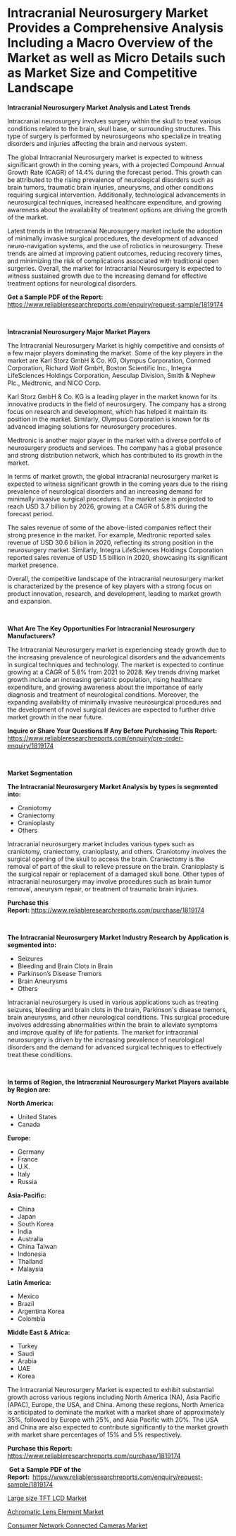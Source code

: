 <p><h1>Intracranial Neurosurgery Market Provides a Comprehensive Analysis Including a Macro Overview of the Market as well as Micro Details such as Market Size and Competitive Landscape</h1></p><p><strong>Intracranial Neurosurgery Market Analysis and Latest Trends</strong></p>
<p><p>Intracranial neurosurgery involves surgery within the skull to treat various conditions related to the brain, skull base, or surrounding structures. This type of surgery is performed by neurosurgeons who specialize in treating disorders and injuries affecting the brain and nervous system. </p><p>The global Intracranial Neurosurgery market is expected to witness significant growth in the coming years, with a projected Compound Annual Growth Rate (CAGR) of 14.4% during the forecast period. This growth can be attributed to the rising prevalence of neurological disorders such as brain tumors, traumatic brain injuries, aneurysms, and other conditions requiring surgical intervention. Additionally, technological advancements in neurosurgical techniques, increased healthcare expenditure, and growing awareness about the availability of treatment options are driving the growth of the market.</p><p>Latest trends in the Intracranial Neurosurgery market include the adoption of minimally invasive surgical procedures, the development of advanced neuro-navigation systems, and the use of robotics in neurosurgery. These trends are aimed at improving patient outcomes, reducing recovery times, and minimizing the risk of complications associated with traditional open surgeries. Overall, the market for Intracranial Neurosurgery is expected to witness sustained growth due to the increasing demand for effective treatment options for neurological disorders.</p></p>
<p><strong>Get a Sample PDF of the Report:&nbsp;</strong> <a href="https://www.reliableresearchreports.com/enquiry/request-sample/1819174">https://www.reliableresearchreports.com/enquiry/request-sample/1819174</a></p>
<p>&nbsp;</p>
<p><strong>Intracranial Neurosurgery Major Market Players</strong></p>
<p><p>The Intracranial Neurosurgery Market is highly competitive and consists of a few major players dominating the market. Some of the key players in the market are Karl Storz GmbH & Co. KG, Olympus Corporation, Conmed Corporation, Richard Wolf GmbH, Boston Scientific Inc., Integra LifeSciences Holdings Corporation, Aesculap Division, Smith & Nephew Plc., Medtronic, and NICO Corp.</p><p>Karl Storz GmbH & Co. KG is a leading player in the market known for its innovative products in the field of neurosurgery. The company has a strong focus on research and development, which has helped it maintain its position in the market. Similarly, Olympus Corporation is known for its advanced imaging solutions for neurosurgery procedures.</p><p>Medtronic is another major player in the market with a diverse portfolio of neurosurgery products and services. The company has a global presence and strong distribution network, which has contributed to its growth in the market.</p><p>In terms of market growth, the global intracranial neurosurgery market is expected to witness significant growth in the coming years due to the rising prevalence of neurological disorders and an increasing demand for minimally invasive surgical procedures. The market size is projected to reach USD 3.7 billion by 2026, growing at a CAGR of 5.8% during the forecast period.</p><p>The sales revenue of some of the above-listed companies reflect their strong presence in the market. For example, Medtronic reported sales revenue of USD 30.6 billion in 2020, reflecting its strong position in the neurosurgery market. Similarly, Integra LifeSciences Holdings Corporation reported sales revenue of USD 1.5 billion in 2020, showcasing its significant market presence.</p><p>Overall, the competitive landscape of the intracranial neurosurgery market is characterized by the presence of key players with a strong focus on product innovation, research, and development, leading to market growth and expansion.</p></p>
<p>&nbsp;</p>
<p><strong>What Are The Key Opportunities For Intracranial Neurosurgery Manufacturers?</strong></p>
<p><p>The Intracranial Neurosurgery market is experiencing steady growth due to the increasing prevalence of neurological disorders and the advancements in surgical techniques and technology. The market is expected to continue growing at a CAGR of 5.8% from 2021 to 2028. Key trends driving market growth include an increasing geriatric population, rising healthcare expenditure, and growing awareness about the importance of early diagnosis and treatment of neurological conditions. Moreover, the expanding availability of minimally invasive neurosurgical procedures and the development of novel surgical devices are expected to further drive market growth in the near future.</p></p>
<p><strong>Inquire or Share Your Questions If Any Before Purchasing This Report:</strong> <a href="https://www.reliableresearchreports.com/enquiry/pre-order-enquiry/1819174">https://www.reliableresearchreports.com/enquiry/pre-order-enquiry/1819174</a></p>
<p>&nbsp;</p>
<p><strong>Market Segmentation</strong></p>
<p><strong>The Intracranial Neurosurgery Market Analysis by types is segmented into:</strong></p>
<p><ul><li>Craniotomy</li><li>Craniectomy</li><li>Cranioplasty</li><li>Others</li></ul></p>
<p><p>Intracranial neurosurgery market includes various types such as craniotomy, craniectomy, cranioplasty, and others. Craniotomy involves the surgical opening of the skull to access the brain. Craniectomy is the removal of part of the skull to relieve pressure on the brain. Cranioplasty is the surgical repair or replacement of a damaged skull bone. Other types of intracranial neurosurgery may involve procedures such as brain tumor removal, aneurysm repair, or treatment of traumatic brain injuries.</p></p>
<p><strong>Purchase this Report:&nbsp;</strong><a href="https://www.reliableresearchreports.com/purchase/1819174">https://www.reliableresearchreports.com/purchase/1819174</a></p>
<p>&nbsp;</p>
<p><strong>The Intracranial Neurosurgery Market Industry Research by Application is segmented into:</strong></p>
<p><ul><li>Seizures</li><li>Bleeding and Brain Clots in Brain</li><li>Parkinson’s Disease Tremors</li><li>Brain Aneurysms</li><li>Others</li></ul></p>
<p><p>Intracranial neurosurgery is used in various applications such as treating seizures, bleeding and brain clots in the brain, Parkinson's disease tremors, brain aneurysms, and other neurological conditions. This surgical procedure involves addressing abnormalities within the brain to alleviate symptoms and improve quality of life for patients. The market for intracranial neurosurgery is driven by the increasing prevalence of neurological disorders and the demand for advanced surgical techniques to effectively treat these conditions.</p></p>
<p>&nbsp;</p>
<p><strong>In terms of Region, the Intracranial Neurosurgery Market Players available by Region are:</strong></p>
<p>
    <p> <strong> North America: </strong>
        <ul>
            <li>United States</li>
            <li>Canada</li>
        </ul>
        </p> 
    <p> <strong> Europe: </strong>
        <ul>
            <li>Germany</li>
            <li>France</li>
            <li>U.K.</li>
            <li>Italy</li>
            <li>Russia</li>
        </ul>
        </p> 
    <p> <strong> Asia-Pacific: </strong>
        <ul>
            <li>China</li>
            <li>Japan</li>
            <li>South Korea</li>
            <li>India</li>
            <li>Australia</li>
            <li>China Taiwan</li>
            <li>Indonesia</li>
            <li>Thailand</li>
            <li>Malaysia</li>
        </ul>
        </p> 
    <p> <strong> Latin America: </strong>
        <ul>
            <li>Mexico</li>
            <li>Brazil</li>
            <li>Argentina Korea</li>
            <li>Colombia</li>
        </ul>
        </p> 
    <p> <strong> Middle East & Africa: </strong>
        <ul>
            <li>Turkey</li>
            <li>Saudi</li>
            <li>Arabia</li>
            <li>UAE</li>
            <li>Korea</li>
        </ul>
    </p>
    </p>
<p><p>The Intracranial Neurosurgery Market is expected to exhibit substantial growth across various regions including North America (NA), Asia Pacific (APAC), Europe, the USA, and China. Among these regions, North America is anticipated to dominate the market with a market share of approximately 35%, followed by Europe with 25%, and Asia Pacific with 20%. The USA and China are also expected to contribute significantly to the market growth with market share percentages of 15% and 5% respectively.</p></p>
<p><strong>Purchase this Report: </strong><a href="https://www.reliableresearchreports.com/purchase/1819174">https://www.reliableresearchreports.com/purchase/1819174</a></p>
<p>&nbsp;<strong>Get a Sample PDF of the Report:&nbsp;&nbsp;</strong><a href="https://www.reliableresearchreports.com/enquiry/request-sample/1819174">https://www.reliableresearchreports.com/enquiry/request-sample/1819174</a></p>
<p><strong></strong></p>
<p><p><a href="https://view.publitas.com/reportprime-1/large-size-tft-lcd-market-centers-on-aspects-such-as-market-growth-market-share-market-opportunity-and-projected-forecasts-spanning-from-2023-to-2030/">Large size TFT LCD Market</a></p><p><a href="https://view.publitas.com/reportprime-1/achromatic-lens-element-market-research-report-unlocks-analysis-on-the-market-financial-status-market-size-and-market-revenue-upto-2030/">Achromatic Lens Element Market</a></p><p><a href="https://view.publitas.com/reportprime-1/consumer-network-connected-cameras-market-research-report-the-key-to-successful-business-strategy-forecasted-for-period-from-2023-2030/">Consumer Network Connected Cameras Market</a></p></p>